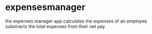 # expensesmanager
the expenses manager app calculates the expenses of an employee substracts the total expenses from their net pay